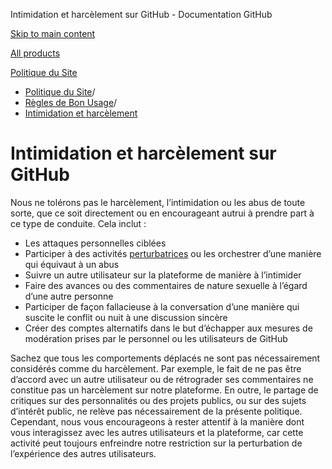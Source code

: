 Intimidation et harcèlement sur GitHub - Documentation GitHub

[Skip to main content](#main-content)

[All products](/fr)

[Politique du Site](/fr/site-policy)

* [Politique du Site](/fr/site-policy)/
* [Règles de Bon Usage](/fr/site-policy/acceptable-use-policies)/
* [Intimidation et harcèlement](/fr/site-policy/acceptable-use-policies/github-bullying-and-harassment)

Intimidation et harcèlement sur GitHub
==========

Nous ne tolérons pas le harcèlement, l’intimidation ou les abus de toute sorte, que ce soit directement ou en encourageant autrui à prendre part à ce type de conduite. Cela inclut :

* Les attaques personnelles ciblées
* Participer à des activités [perturbatrices](/fr/site-policy/acceptable-use-policies/github-disrupting-the-experience-of-other-users) ou les orchestrer d’une manière qui équivaut à un abus
* Suivre un autre utilisateur sur la plateforme de manière à l’intimider
* Faire des avances ou des commentaires de nature sexuelle à l’égard d’une autre personne
* Participer de façon fallacieuse à la conversation d’une manière qui suscite le conflit ou nuit à une discussion sincère
* Créer des comptes alternatifs dans le but d’échapper aux mesures de modération prises par le personnel ou les utilisateurs de GitHub

Sachez que tous les comportements déplacés ne sont pas nécessairement considérés comme du harcèlement. Par exemple, le fait de ne pas être d’accord avec un autre utilisateur ou de rétrograder ses commentaires ne constitue pas un harcèlement sur notre plateforme. En outre, le partage de critiques sur des personnalités ou des projets publics, ou sur des sujets d’intérêt public, ne relève pas nécessairement de la présente politique. Cependant, nous vous encourageons à rester attentif à la manière dont vous interagissez avec les autres utilisateurs et la plateforme, car cette activité peut toujours enfreindre notre restriction sur la perturbation de l’expérience des autres utilisateurs.
